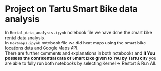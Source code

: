 # Project on Tartu Smart Bike data analysis


In `Rental_data_analysis.ipynb` notebook file we have done the smart bike rental data analysis.  
In `Heatmaps.ipynb` notebook file we did heat maps using the smart bike locations data and Google Maps API.  
There are further comments and explanations in both notebooks and **if You possess the confidential data of Smart Bike given to You by Tartu city** you are able to fully run both notebooks by selecting Kernel -> Restart & Run All.

